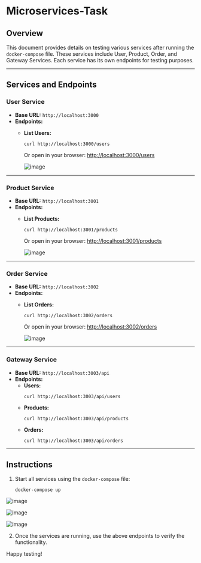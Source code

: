# Microservices-Task

## Overview
This document provides details on testing various services after running the `docker-compose` file. These services include User, Product, Order, and Gateway Services. Each service has its own endpoints for testing purposes.

---

## Services and Endpoints

### **User Service**
- **Base URL:** `http://localhost:3000`
- **Endpoints:**
  - **List Users:**  
    ```
    curl http://localhost:3000/users
    ```
    Or open in your browser: [http://localhost:3000/users](http://localhost:3000/users)

    ![image](https://github.com/user-attachments/assets/1927e231-5d41-48e1-b591-ebb6e5c87b5a)

---

### **Product Service**
- **Base URL:** `http://localhost:3001`
- **Endpoints:**
  - **List Products:**  
    ```
    curl http://localhost:3001/products
    ```
    Or open in your browser: [http://localhost:3001/products](http://localhost:3001/products)

    ![image](https://github.com/user-attachments/assets/d682f79e-3c5f-46a4-8b9f-d844aa0c448d)

---

### **Order Service**
- **Base URL:** `http://localhost:3002`
- **Endpoints:**
  - **List Orders:**  
    ```
    curl http://localhost:3002/orders
    ```
    Or open in your browser: [http://localhost:3002/orders](http://localhost:3002/orders)

    ![image](https://github.com/user-attachments/assets/da35043b-8e3d-43c0-8005-afe59b2f12f7)

---

### **Gateway Service**
- **Base URL:** `http://localhost:3003/api`
- **Endpoints:**
  - **Users:**  
    ```
    curl http://localhost:3003/api/users
    ```
  - **Products:**  
    ```
    curl http://localhost:3003/api/products
    ```
  - **Orders:**  
    ```
    curl http://localhost:3003/api/orders
    ```

---

## Instructions
1. Start all services using the `docker-compose` file:
   ```
   docker-compose up
   ```
  ![image](https://github.com/user-attachments/assets/b3f5969e-5cc1-4d04-8403-81f0694b9537)

  ![image](https://github.com/user-attachments/assets/c3666f3a-99d1-4479-976c-4ea7f8b978bc)

  ![image](https://github.com/user-attachments/assets/fff0d4ee-b6bc-4e47-853c-da56c9b4067a)

2. Once the services are running, use the above endpoints to verify the functionality.

Happy testing!
